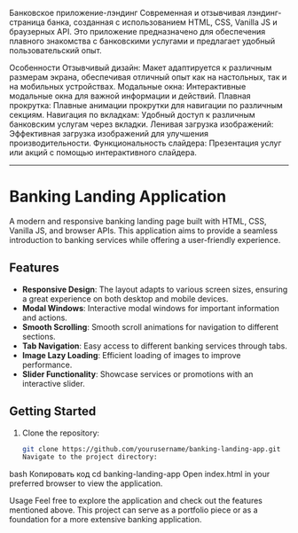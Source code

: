 Банковское приложение-лэндинг
Современная и отзывчивая лэндинг-страница банка, созданная с использованием HTML, CSS, Vanilla JS и браузерных API. Это приложение предназначено для обеспечения плавного знакомства с банковскими услугами и предлагает удобный пользовательский опыт.

Особенности
Отзывчивый дизайн: Макет адаптируется к различным размерам экрана, обеспечивая отличный опыт как на настольных, так и на мобильных устройствах.
Модальные окна: Интерактивные модальные окна для важной информации и действий.
Плавная прокрутка: Плавные анимации прокрутки для навигации по различным секциям.
Навигация по вкладкам: Удобный доступ к различным банковским услугам через вкладки.
Ленивая загрузка изображений: Эффективная загрузка изображений для улучшения производительности.
Функциональность слайдера: Презентация услуг или акций с помощью интерактивного слайдера.

---

# Banking Landing Application

A modern and responsive banking landing page built with HTML, CSS, Vanilla JS, and browser APIs. This application aims to provide a seamless introduction to banking services while offering a user-friendly experience.

## Features

- **Responsive Design**: The layout adapts to various screen sizes, ensuring a great experience on both desktop and mobile devices.
- **Modal Windows**: Interactive modal windows for important information and actions.
- **Smooth Scrolling**: Smooth scroll animations for navigation to different sections.
- **Tab Navigation**: Easy access to different banking services through tabs.
- **Image Lazy Loading**: Efficient loading of images to improve performance.
- **Slider Functionality**: Showcase services or promotions with an interactive slider.

## Getting Started

1. Clone the repository:
   ```bash
   git clone https://github.com/yourusername/banking-landing-app.git
   Navigate to the project directory:
   ```

bash
Копировать код
cd banking-landing-app
Open index.html in your preferred browser to view the application.

Usage
Feel free to explore the application and check out the features mentioned above. This project can serve as a portfolio piece or as a foundation for a more extensive banking application.
